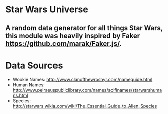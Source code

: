 Star Wars Universe
==================
A random data generator for all things Star Wars, this module was heavily inspired by Faker https://github.com/marak/Faker.js/.
-------------------------------------------------------------------------------------------




Data Sources
===========
- Wookie Names: http://www.clanofthewroshyr.com/nameguide.html
- Human Names: http://www.peiraeuspubliclibrary.com/names/scifinames/starwarshumans.html
- Species: http://starwars.wikia.com/wiki/The_Essential_Guide_to_Alien_Species